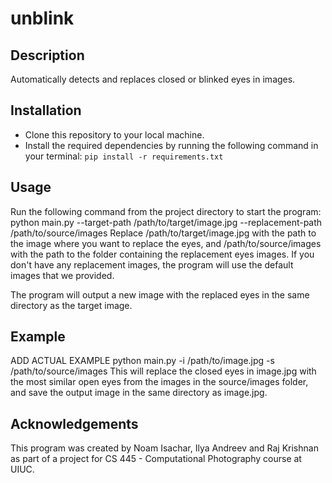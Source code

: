 # unblink

## Description
Automatically detects and replaces closed or blinked eyes in images.

## Installation
* Clone this repository to your local machine.
* Install the required dependencies by running the following command in your terminal: `pip install -r requirements.txt`

## Usage
Run the following command from the project directory to start the program:
python main.py --target-path /path/to/target/image.jpg --replacement-path /path/to/source/images
Replace /path/to/target/image.jpg with the path to the image where you want to replace the eyes, and /path/to/source/images with the path to the folder containing the replacement eyes images.
If you don't have any replacement images, the program will use the default images that we provided.

The program will output a new image with the replaced eyes in the same directory as the target image.

## Example
ADD ACTUAL EXAMPLE
python main.py -i /path/to/image.jpg -s /path/to/source/images
This will replace the closed eyes in image.jpg with the most similar open eyes from the images in the source/images folder, and save the output image in the same directory as image.jpg.

## Acknowledgements
This program was created by Noam Isachar, Ilya Andreev and Raj Krishnan as part of a project for CS 445 - Computational Photography course at UIUC.
